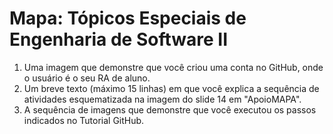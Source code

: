 # Mapa: Tópicos Especiais de Engenharia de Software II
1. Uma imagem que demonstre que você criou uma conta no GitHub, onde o usuário é o seu RA de aluno.
2. Um breve texto (máximo 15 linhas) em que você explica a sequência de atividades esquematizada na imagem do slide 14 em "ApoioMAPA".
3. A sequência de imagens que demonstre que você executou os passos indicados no Tutorial GitHub.
